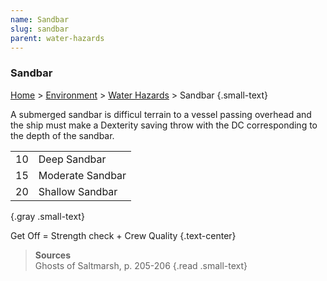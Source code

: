 ```yaml
---
name: Sandbar
slug: sandbar
parent: water-hazards
---
```

### Sandbar
[Home](dm-operations-center) > [Environment](environment) > [Water Hazards](water-hazards) > Sandbar {.small-text}

A submerged sandbar is difficul terrain to a vessel passing overhead and the ship must make a Dexterity saving throw with the DC corresponding to the depth of the sandbar.

|||
| :-: | :--------------- |
| 10  | Deep Sandbar     |
| 15  | Moderate Sandbar |
| 20  | Shallow Sandbar  |
{.gray .small-text}

Get Off = Strength check + Crew Quality {.text-center}

> **Sources** <br/>
> Ghosts of Saltmarsh, p. 205-206
{.read .small-text}
